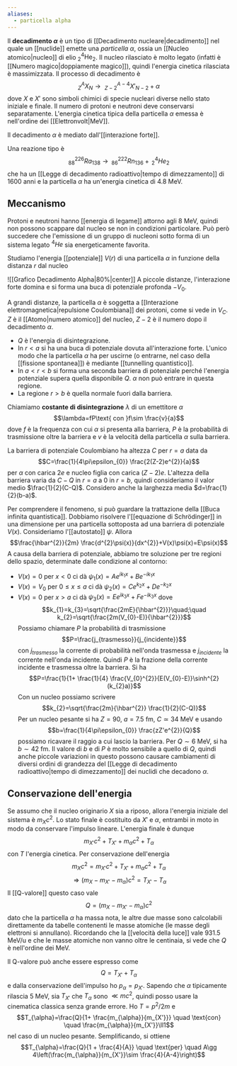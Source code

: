 ```yaml
---
aliases:
  - particella alpha
---
```

Il **decadimento $\alpha$** è un tipo di [[Decadimento nucleare|decadimento]] nel quale un [[nuclide]] emette una *particella $\alpha$*, ossia un [[Nucleo atomico|nucleo]] di elio $_{2}^{4}\text{He}_{2}$. Il nucleo rilasciato è molto legato (infatti è [[Numero magico|doppiamente magico]]), quindi l'energia cinetica rilasciata è massimizzata. Il processo di decadimento è
$$_{Z}^{A}X_{N} \rightarrow\ _{Z-2}^{A-4}X'_{N-2}+\alpha$$
dove $X$ e $X'$ sono simboli chimici di specie nucleari diverse nello stato iniziale e finale. Il numero di protoni e neutroni deve conservarsi separatamente. L'energia cinetica tipica della particella $\alpha$ emessa è nell'ordine dei [[Elettronvolt|MeV]].

Il decadimento $\alpha$ è mediato dall'[[interazione forte]].

Una reazione tipo è
$$_{88}^{226}Ra_{138}\rightarrow\, _{86}^{222}Rn_{136}+\,_{2}^{4}He_{2}$$
che ha un [[Legge di decadimento radioattivo|tempo di dimezzamento]] di 1600 anni e la particella $\alpha$ ha un'energia cinetica di $4.8$ MeV.
## Meccanismo
Protoni e neutroni hanno [[energia di legame]] attorno agli 8 MeV, quindi non possono scappare dal nucleo se non in condizioni particolare. Può però succedere che l'emissione di un gruppo di nucleoni sotto forma di un sistema legato $^{4}He$ sia energeticamente favorita.

Studiamo l'energia [[potenziale]] $V(r)$ di una particella $\alpha$ in funzione della distanza $r$ dal nucleo

![[Grafico Decadimento Alpha|80%|center]]
A piccole distanze, l'interazione forte domina e si forma una buca di potenziale profonda $-V_{0}$.

A grandi distanze, la particella $\alpha$ è soggetta a [[Interazione elettromagnetica|repulsione Coulombiana]] dei protoni, come si vede in $V_{C}$. $Z$ è il [[Atomo|numero atomico]] del nucleo, $Z-2$ è il numero dopo il decadimento $\alpha$.
- $Q$ è l'energia di disintegrazione.
- In $r<a$ si ha una buca di potenziale dovuta all'interazione forte. L'unico modo che la particella $\alpha$ ha per uscirne (o entrarne, nel caso della [[fissione spontanea]]) è mediante [[tunnelling quantistico]].
- In $a<r<b$ si forma una seconda barriera di potenziale perché l'energia potenziale supera quella disponibile $Q$. $\alpha$ non può entrare in questa regione.
- La regione $r>b$ è quella normale fuori dalla barriera.

Chiamiamo **costante di disintegrazione** $\lambda$ di un emettitore $\alpha$
$$\lambda=fP\text{ con }f\sim \frac{v}{a}$$
dove $f$ è la frequenza con cui $\alpha$ si presenta alla barriera, $P$ è la probabilità di trasmissione oltre la barriera e $v$ è la velocità della particella $\alpha$ sulla barriera.

La barriera di potenziale Coulombiano ha altezza $C$ per $r=a$ data da
$$C=\frac{1}{4\pi\epsilon_{0}} \frac{2(Z-2)e^{2}}{a}$$
per $\alpha$ con carica $2e$ e nucleo figlia con carica $(Z-2)e$. L'altezza della barriera varia da $C-Q$ in $r=a$ a 0 in $r=b$, quindi consideriamo il valor medio $\frac{1}{2}(C-Q)$. Considero anche la larghezza media $d=\frac{1}{2}(b-a)$.

Per comprendere il fenomeno, si può guardare la trattazione della [[Buca infinita quantistica]]. Dobbiamo risolvere l'[[equazione di Schrödinger]] in una dimensione per una particella sottoposta ad una barriera di potenziale $V(x)$. Consideriamo l'[[autostato]] $\psi$. Allora
$$\frac{\hbar^{2}}{2m} \frac{d^{2}\psi(x)}{dx^{2}}+V(x)\psi(x)=E\psi(x)$$
A causa della barriera di potenziale, abbiamo tre soluzione per tre regioni dello spazio, determinate dalle condizione al contorno:
- $V(x)=0$ per $x<0$ ci dà $\psi_{1}(x)=Ae^{ik_{1}x}+Be^{-ik_{1}x}$
- $V(x)=V_{0}$ per $0\leq x\leq a$ ci dà $\psi_{2}(x)=Ce^{k_{2}x}+De^{-k_{2}x}$
- $V(x)=0$ per $x>a$ ci dà $\psi_{3}(x)=Ee^{ik_{3}x}+Fe^{-ik_{3}x}$
dove
$$k_{1}=k_{3}=\sqrt{\frac{2mE}{\hbar^{2}}}\quad;\quad k_{2}=\sqrt{\frac{2m(V_{0}-E)}{\hbar^{2}}}$$
Possiamo chiamare $P$ la probabilità di trasmissione
$$P=\frac{j_{trasmesso}}{j_{incidente}}$$
con $j_{trasmesso}$ la corrente di probabilità nell'onda trasmessa e $j_{incidente}$ la corrente nell'onda incidente. Quindi $P$ è la frazione della corrente incidente e trasmessa oltre la barriera. Si ha
$$P=\frac{1}{1+ \frac{1}{4} \frac{V_{0}^{2}}{E(V_{0}-E)}\sinh^{2}(k_{2}a)}$$
Con un nucleo possiamo scrivere
$$k_{2}=\sqrt{\frac{2m}{\hbar^{2}} \frac{1}{2}(C-Q)}$$
Per un nucleo pesante si ha $Z=90$, $a=7.5$ fm, $C\simeq34$ MeV e usando
$$b=\frac{1}{4\pi\epsilon_{0}} \frac{zZ'e^{2}}{Q}$$
possiamo ricavare il raggio a cui lascio la barriera. Per $Q\sim6$ MeV, si ha $b\sim42$ fm. Il valore di $b$ e di $P$ è molto sensibile a quello di $Q$, quindi anche piccole variazioni in questo possono causare cambiamenti di diversi ordini di grandezza del [[Legge di decadimento radioattivo|tempo di dimezzamento]] dei nuclidi che decadono $\alpha$.
## Conservazione dell'energia
Se assumo che il nucleo originario $X$ sia a riposo, allora l'energia iniziale del sistema è $m_{X}c^{2}$. Lo stato finale è costituito da $X'$ e $\alpha$, entrambi in moto in modo da conservare l'impulso lineare. L'energia finale è dunque
$$m_{X'}c^{2}+T_{X'}+m_{\alpha}c^{2}+T_{\alpha}$$
con $T$ l'energia cinetica. Per conservazione dell'energia
$$m_{X}c^{2}=m_{X'}c^{2}+T_{X'}+m_{\alpha}c^{2}+T_{\alpha}$$
$$\Rightarrow (m_{X}-m_{X'}-m_{\alpha})c^{2}=T_{X'}-T_{\alpha}$$
Il [[Q-valore]] questo caso vale
$$Q=(m_{X}-m_{X'}-m_{\alpha})c^{2}$$
dato che la particella $\alpha$ ha massa nota, le altre due masse sono calcolabili direttamente da tabelle contenenti le masse atomiche (le masse degli elettroni si annullano). Ricordando che la [[velocità della luce]] vale $931.5$ MeV/u e che le masse atomiche non vanno oltre le centinaia, si vede che $Q$ è nell'ordine dei MeV.

Il Q-valore può anche essere espresso come
$$Q=T_{X'}+T_{\alpha}$$
e dalla conservazione dell'impulso ho $p_{\alpha}=p_{X'}$. Sapendo che $\alpha$ tipicamente rilascia 5 MeV, sia $T_{X'}$ che $T_{\alpha}$ sono $\ll mc^{2}$, quindi posso usare la cinematica classica senza grande errore. Ho $T=p^{2}/2m$ e
$$T_{\alpha}=\frac{Q}{1+ \frac{m_{\alpha}}{m_{X'}}} \quad \text{con} \quad \frac{m_{\alpha}}{m_{X'}}\ll1$$
nel caso di un nucleo pesante. Semplificando, si ottiene
$$T_{\alpha}=\frac{Q}{1 + \frac{4}{A}} \quad \text{per} \quad A\gg 4\left(\frac{m_{\alpha}}{m_{X'}}\sim \frac{4}{A-4}\right)$$